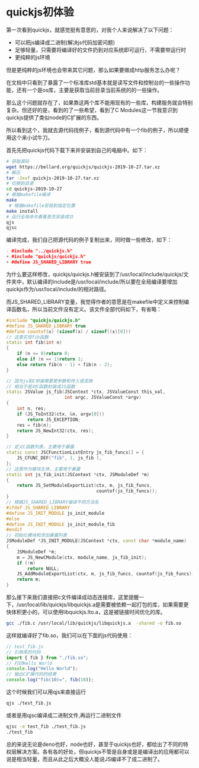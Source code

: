 # quickjs初体验
第一次看到quickjs，就感觉挺有意思的，对我个人来说解决了以下问题：
* 可以把js编译成二进制(解决js代码加密问题)
* 足够轻量，只需要将编译好的文件扔到对应系统即可运行，不需要带运行时
* 更纯粹的js环境

但是更纯粹的js环境也会带来其它问题，那么如果要做成http服务怎么办呢？

在文档中只看到了暴露了一个标准库std基本就是读写文件和控制台的一些操作功能，还有一个是os库，主要是获取当前目录当前系统的的一些操作。

那么这个问题就存在了，如果靠这两个库不能用现有的一些库，构建服务就会特别复杂。但还好的是，看到的了一些希望，看到了C Modules这一节我意识到quickjs提供了类似node的C扩展的东西。

所以看到这个，我就去源代码找例子，看到源代码中有一个fib的例子，所以顺便用这个来小试牛刀。

首先先把quickjs代码下载下来并安装到自己的电脑中。如下：
```sh
# 获取源码
wget https://bellard.org/quickjs/quickjs-2019-10-27.tar.xz
# 解压
tar -Jxvf quickjs-2019-10-27.tar.xz
# 切换到目录
cd quickjs-2019-10-27
# 根据makefile编译
make
 # 根据makefile安装到指定位置
make install
# 运行全局命令看看是否安装成功
qjs
qjsc
```
编译完成，我们自己把源代码的例子复制出来，同时做一些修改，如下：
```cpp
- #include "../quickjs.h"
+ #include "quickjs/quickjs.h"
+ #define JS_SHARED_LIBRARY true
```
为什么要这样修改，quickjs/quickjs.h被安装到了/usr/local/include/quickjs/文件夹中，默认编译的include是/usr/local/include/所以要在全局编译要增加quickjs作为/usr/local/include/的相对路径。

而JS_SHARED_LIBRARY变量，我觉得作者的意愿是在makefile中定义来控制编译函数名，所以当前文件没有定义。该文件全部代码如下，有省略：
```cpp
#include "quickjs/quickjs.h"
#define JS_SHARED_LIBRARY true
#define countof(x) (sizeof(x) / sizeof((x)[0]))
// 这里实现fib函数
static int fib(int n)
{
    if (n <= 0)return 0;
    else if (n == 1)return 1;
    else return fib(n - 1) + fib(n - 2);
}

// 因为js和C桥接需要更参数和传入值变换
// 相当于是对C函数封装成JS函数
static JSValue js_fib(JSContext *ctx, JSValueConst this_val,
                      int argc, JSValueConst *argv)
{
    int n, res;
    if (JS_ToInt32(ctx, &n, argv[0]))
        return JS_EXCEPTION;
    res = fib(n);
    return JS_NewInt32(ctx, res);
}

// 定义C函数列表，主要用于暴露
static const JSCFunctionListEntry js_fib_funcs[] = {
    JS_CFUNC_DEF("fib", 1, js_fib ),
};
// 这里作为模块主体，主要用于暴露
static int js_fib_init(JSContext *ctx, JSModuleDef *m)
{
    return JS_SetModuleExportList(ctx, m, js_fib_funcs,
                                  countof(js_fib_funcs));
}
// 根据JS_SHARED_LIBRARY编译不同方法名
#ifdef JS_SHARED_LIBRARY
#define JS_INIT_MODULE js_init_module
#else
#define JS_INIT_MODULE js_init_module_fib
#endif
// 初始化模块和添加暴露列表
JSModuleDef *JS_INIT_MODULE(JSContext *ctx, const char *module_name)
{
    JSModuleDef *m;
    m = JS_NewCModule(ctx, module_name, js_fib_init);
    if (!m)
        return NULL;
    JS_AddModuleExportList(ctx, m, js_fib_funcs, countof(js_fib_funcs));
    return m;
}

```

那么接下来我们直接把c文件编译成动态连接库，这里提醒一下，/usr/local/lib/quickjs/libquickjs.a是需要被依赖一起打包的库，如果需要更快体积更小的，可以使用libquickjs.lto.a，这是被链接时间优化的库。
```sh
gcc ./fib.c /usr/local/lib/quickjs/libquickjs.a  -shared -o fib.so 
```
这样就编译好了fib.so，我们可以在下面的js代码使用：
```js
// test_fib.js
// 引用库的代码
import { fib } from "./fib.so";
// 打印Hello World
console.log("Hello World");
// 输出C扩展代码的结果
console.log("fib(10)=", fib(10));
```
这个时候我们可以用qjs来直接运行
```sh
qjs ./test_fib.js
```
或者是用qjsc编译成二进制文件,再运行二进制文件
```sh
qjsc -o test_fib ./test_fib.js 
./test_fib
```
总的来说无论是deno也好，node也好，甚至于quickjs也好，都给出了不同的特权层解决方案。各有各的好处，但quickjs不管是自身或是是编译出的应用都可以说是相当轻量，而且从此之后大概没人能说JS编译不了成二进制了。